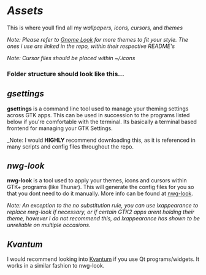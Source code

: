 # *Assets* 

This is where youll find all my *wallpapers, icons, cursors,* and *themes*

_Note: Please refer to [Gnome Look](https://www.gnome-look.org/browse?ord=rating) for more themes to fit your style. The ones i use are linked in the repo, within their respective README's_

_Note: Cursor files should be placed within ~/.icons_

### Folder structure should look like this...


## *gsettings*

**gsettings** is a command line tool used to manage your theming settings across GTK apps. This can be used in succession to the programs listed below if you're comfortable with the terminal. Its basically a terminal based frontend for managing your GTK Settings.

_Note: I would **HIGHLY** recommend downloading this, as it is referenced in many scripts and config files throughout the repo.

## *nwg-look*

**nwg-look** is a tool used to apply your themes, icons and
cursors within GTK+ programs (like Thunar). This will generate the config files for you
so that you dont need to do it manually. More info can be found at [nwg-look](https://nwg-piotr.github.io/nwg-shell/nwg-look.html).

_Note: An exception to the no substitution rule, you can use lxappearance to replace nwg-look if necessary, or if certain GTK2 apps arent holding their theme, however I do not recommend this, ad lxappearance has
shown to be unreliable on multiple occasions._

## *Kvantum* 

I would recommend looking into [Kvantum](https://github.com/tsujan/Kvantum/blob/master/Kvantum/INSTALL.md) if you use Qt programs/widgets. It works in a similar fashion to nwg-look.

